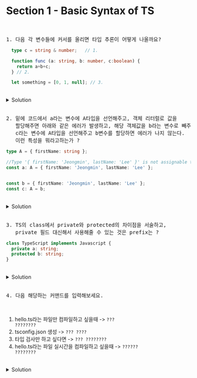 # Section 1 - Basic Syntax of TS

<br>


<pre>1. 다음 각 변수들에 커서를 올리면 타입 추론이 어떻게 나올까요? </pre>

```typescript
  type c = string & number;   // 1.

  function func (a: string, b: number, c:boolean) { 
    return a+b+c;
  } // 2.

  let something = [0, 1, null]; // 3.
```

<br>

<details>
  <summary>Solution</summary>
  <pre>1번 같은 경우는 string과 number를 intersection은 불가능하므로 타입 추론결과 never가 나온다.<br>
2번은 매개변수가 다양한 타입으로 들어오고 '+' 연산자를 써 주었는데, 이렇게 되면 문자열로 암묵적으로 타입변환으로 일어나 반환 타입이 string으로 잡힌다.<br>
3번은 말그대로 숫자와 null이 같이 있는 배열이니 number | null[]</pre>
</details>

<br>

<pre>2. 밑에 코드에서 a라는 변수에 A타입을 선언해주고, 객체 리터럴로 값을<br>   할당해주면 아래와 같은 에러가 발생하고, 해당 객체값을 b라는 변수로 빼주고,<br>   c라는 변수에 A타입을 선언해주고 b변수를 할당하면 에러가 나지 않는다.<br>   이런 특성을 뭐라고하는가 ?</pre>

```typescript
type A = { firstName: string };

//Type '{ firstName: 'Jeongmin', lastName: 'Lee' }' is not assignable to type 'A'.
const a: A = { firstName: 'Jeongmin', lastName: 'Lee' };


const b = { firstName: 'Jeongmin', lastName: 'Lee' };
const c: A = b;
```

<br>

<details>
  <summary>Solution</summary>
  <strong>잉여 속성 검사</strong>
</details>

<br>

<pre>3. TS의 class에서 private와 protected의 차이점을 서술하고, 
   private 필드 대신해서 사용해줄 수 있는 것은 prefix는 ? </pre>

```typescript
class TypeScript implements Javascript {
  private a: string;
  protected b: string;
}
```

<br>

<details>
  <summary>Solution</summary>
  <pre>private와 protected는 공통적으로 클래스 내부에서 사용할 수 있고 인스턴스에서 사용을 못하지만, 
pretected 클래스를 부모로써 상속받은 클래스만은 접근이 가능하다.
그리고 private 대신에 앞에 '#' prefix를 통해 private 필드 선언이 가능하다.</pre>

```typescript
  class TypeScript implements Javascript {
  #a: string;
  protected b: string;
}
```
</details>

<br>


<pre>4. 다음 해당하는 커맨드를 입력해보세요. </pre>

<br>

1. hello.ts라는 파일만 컴파일하고 싶을때 -> <code>??? ????????</code><br>
2. tsconfig.json 생성 -> <code>??? ????</code> <br>
3. 타입 검사만 하고 싶다면 -> <code>??? ????????</code> <br>
4. hello.ts라는 파일 실시간을 컴파일하고 싶을때 -> <code>?????? ????????</code>


<br>

<details>
  <summary>Solution</summary>
  <pre>1. npx tsc hello.ts
2. npx tsc -init
3. tsc --noEmi
4. hello.ts --watch</pre>

```typescript
  class TypeScript implements Javascript {
  #a: string;
  protected b: string;
}
```
</details>

<br>

